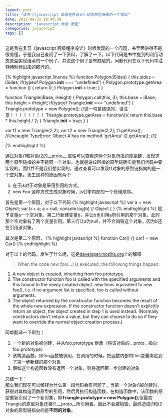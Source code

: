```yaml
---
layout: post
title: "读书：《javascript 高级程序设计》动态原型继承的一个错误"
date: 2013-08-31 18:40:38
description: "javascript 继承 原型"
categories: javascript
tags: []
---
```


这是我在复习《javascript 高级程序设计》时候发现的一个问题，书里面讲得不是很易懂，于是我自己查阅了一下资料，了解了一下。以下代码是书中提到的利用动态原型实现继承的一个例子，并说这个例子是有缺陷的，问题代码在以下代码中注释特别标出来的那行的。

{% highlight  javascript linenos  %}
function Polygon(iSides) {
    this.sides  = iSides;
    if(typeof Polygon.__init__  === "undefined")
    {
        Polygon.prototype.getArea = function () {
            return 0;
        }
        Polygon.__init__ = true;
    }
}
 
function Triangle(iBase, iHeight) {
    Polygon.call(this, 3);
    this.base = iBase;
    this.height = iHeight;
    if(typeof Triangle.__init__ === "undefined")
    {
        Triangle.prototype = new Polygon();   //这一句是错误的，请注意！！！！！！！！
        Triangle.prototype.getArea = function(){
            return this.base * this.height / 2;
        }
        Triangle.__init__ = true;
    }
}
 
var t1 = new Triangle(2,2);
var t2 = new Triangle(2,2);
t1.getArea();   //Uncaught TypeError: Object #<Triangle> has no method 'getArea'
t2.getArea();   //2

{% endhighlight %}

通过对象t1和对象t2的__proto__ 属性可以查看这两个对象所指的原型链，发现这两个原型链指的并不是同一个对象。也就是说t2所指的原型链确实是我们代码中要实现的，而t1并不是我们想实现的，通过查看可以发现t1对象的原型链指向的是一个空对象。发生这种的原因有两个

1. 在于js对于对象是采用引用的方式。
2. new Foo 这种方式生成对象时候，js引擎内部的一个处理顺序。


首先是第一个原因，对于以下代码
{% highlight javascript %}
var a = new Object;
var b = a;
a = null;
console.log(b)   // Object { }
{% endhighlight %}
赋予变量a一个空对象，第二行新建变量b，并让b也引用a所引用的那个对象。此时那个空对象有了两个变量引用。第三行让a为null，并不会销毁这个对象，因为b还在引用该对象。

其次是第二个原因，
{% highlight javascript %}
function Car() {}
car1 = new Car()
{% endhighlight %}

对于以上的代码，发生了什么呢，这是[developer.mozilla.org](https://developer.mozilla.org/en-US/docs/Web/JavaScript/Reference/Operators/new)上的解释
>When the code *new foo(...)* is executed, the following things happen:
>
1. A new object is created, inheriting from foo.prototype. 
1. The constructor function foo is called with the specified arguments and this bound to the newly created object. new foois equivalent to new foo(), i.e. if no argument list is specified, foo is called without arguments. 
1. The object returned by the constructor function becomes the result of the whole new expression. If the constructor function doesn't explicitly return an object, the object created in step 1 is used instead. (Normally constructors don't return a value, but they can choose to do so if they want to override the normal object creation process.)

简单翻译一下即为：

1. 一个新的对象被创建，并从foo.prototype 继承（将该对象的__proto__指向foo.prototype）
1. 该构造函数，即foo函数被调用，在调用的时候，把函数内部的this变量绑定到了第一步新建的那个对象
1. 假如这个构造函数没有返回一个对象，则将返回第一步创建的对象

总结一下：  
那么我们现在可以解释为什么第一段代码会有问题了，当第一个对象t1被创建时，获得对其构造函数原型的引用，然后再执行构造函数，在构造函数中，该函数的原型重新引用了一个新对象，即**Triangle.prototype = new Polygon()**;但最初Triangle的原型对象还被t1.\_\_proto\_\_所引用着，因此不会被销毁，最终造成t1和t2对象的原型链指向的是**不同的对象**。